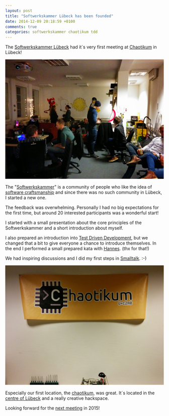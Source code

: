 ```yaml
---
layout: post
title: "Softwerkskammer Lübeck has been founded"
date: 2014-12-09 20:18:59 +0100
comments: true
categories: softwerkskammer chaotikum tdd
---
```

The [Softwerkskammer Lübeck][1] had it´s very first meeting at [Chaotikum][2] in Lübeck!

![Softwerkskammer Lübeck](/images/swk_first_meeting.jpg)

The "[Softwerkskammer][3]" is a community of people who like the idea of [software craftsmanship][6] and since there was no such community in Lübeck, I started a new one.

The feedback was overwhelming. Personally I had no big expectations for the first time, but around 20 interested participants was a wonderful start!

I started with a small presentation about the core principles of the Softwerkskammer and a short introduction about myself.

I also prepared an introduction into [Test Driven Development][4], but we changed that a bit to give everyone a chance to introduce themselves. In the end I performed a small prepared kata with [Hannes][5]. (thx for that!)

We had inspiring discussions and I did my first steps in [Smalltalk][9]. :-)

![Softwerkskammer Lübeck](/images/chaotikum.jpg)

Especially our first location, the [chaotikum][2], was great. It´s located in the [centre of Lübeck][8] and a really creative hackspace.

Looking forward for the [next meeting][7] in 2015!

[1]: https://www.softwerkskammer.org/groups/luebeck
[2]: http://www.chaotikum.org/
[3]: https://www.softwerkskammer.org/
[4]: http://en.wikipedia.org/wiki/Test-driven_development
[5]: https://twitter.com/_cqrity
[6]: http://manifesto.softwarecraftsmanship.org/
[7]: https://www.softwerkskammer.org/activities/Treffen%20der%20Softwerkskammer%20L%C3%BCbeck

[8]: http://osm.org/go/0HrD0nFEY?layers=N&m=
[9]: http://en.wikipedia.org/wiki/Smalltalk
